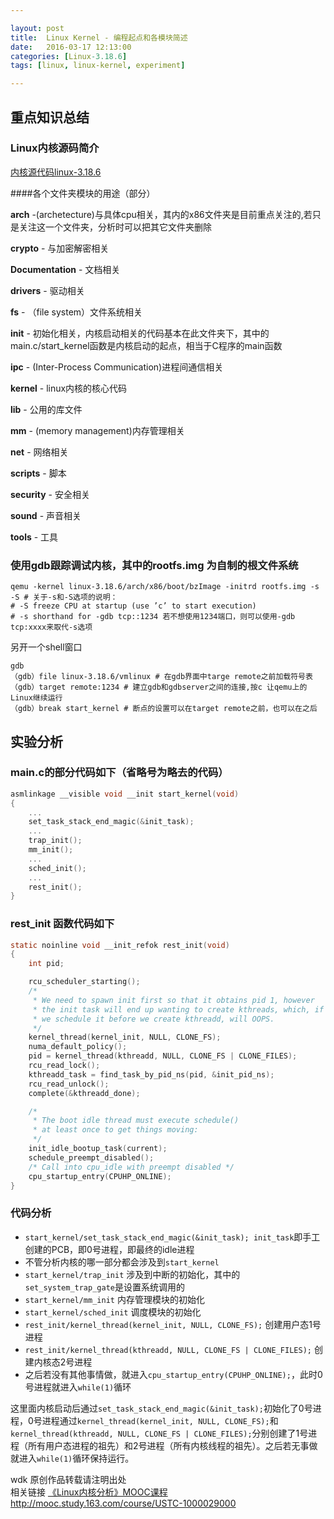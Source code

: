```yaml
---

layout: post
title:  Linux Kernel - 编程起点和各模块简述
date:   2016-03-17 12:13:00
categories: [Linux-3.18.6]
tags: [linux, linux-kernel, experiment]

---
```


## 重点知识总结

### Linux内核源码简介

[内核源代码linux-3.18.6][1]

####各个文件夹模块的用途（部分）

**arch** -(archetecture)与具体cpu相关，其内的x86文件夹是目前重点关注的,若只是关注这一个文件夹，分析时可以把其它文件夹删除

**crypto** - 与加密解密相关

**Documentation** - 文档相关

**drivers** - 驱动相关

**fs** - （file system）文件系统相关

**init** - 初始化相关，内核启动相关的代码基本在此文件夹下，其中的main.c/start_kernel函数是内核启动的起点，相当于C程序的main函数

**ipc** - (Inter-Process Communication)进程间通信相关

**kernel** - linux内核的核心代码

**lib** - 公用的库文件

**mm** - (memory management)内存管理相关

**net** - 网络相关

**scripts** - 脚本

**security** - 安全相关

**sound** - 声音相关

**tools** - 工具

### 使用gdb跟踪调试内核，其中的rootfs.img 为自制的根文件系统

~~~
qemu -kernel linux-3.18.6/arch/x86/boot/bzImage -initrd rootfs.img -s -S # 关于-s和-S选项的说明：
# -S freeze CPU at startup (use ’c’ to start execution)
# -s shorthand for -gdb tcp::1234 若不想使用1234端口，则可以使用-gdb tcp:xxxx来取代-s选项
~~~

另开一个shell窗口

~~~
gdb
（gdb）file linux-3.18.6/vmlinux # 在gdb界面中targe remote之前加载符号表
（gdb）target remote:1234 # 建立gdb和gdbserver之间的连接,按c 让qemu上的Linux继续运行
（gdb）break start_kernel # 断点的设置可以在target remote之前，也可以在之后
~~~

## 实验分析
### main.c的部分代码如下（省略号为略去的代码）

~~~c
asmlinkage __visible void __init start_kernel(void)
{
    ...
    set_task_stack_end_magic(&init_task);
    ...
    trap_init();
    mm_init();
    ...
    sched_init();
    ...
    rest_init();
}
~~~

### rest_init 函数代码如下

~~~c
static noinline void __init_refok rest_init(void)
{
    int pid;

    rcu_scheduler_starting();
    /*
     * We need to spawn init first so that it obtains pid 1, however
     * the init task will end up wanting to create kthreads, which, if
     * we schedule it before we create kthreadd, will OOPS.
     */
    kernel_thread(kernel_init, NULL, CLONE_FS);
    numa_default_policy();
    pid = kernel_thread(kthreadd, NULL, CLONE_FS | CLONE_FILES);
    rcu_read_lock();
    kthreadd_task = find_task_by_pid_ns(pid, &init_pid_ns);
    rcu_read_unlock();
    complete(&kthreadd_done);

    /*
     * The boot idle thread must execute schedule()
     * at least once to get things moving:
     */
    init_idle_bootup_task(current);
    schedule_preempt_disabled();
    /* Call into cpu_idle with preempt disabled */
    cpu_startup_entry(CPUHP_ONLINE);
}
~~~

### 代码分析

- `start_kernel/set_task_stack_end_magic(&init_task); init_task`即手工创建的PCB，即0号进程，即最终的idle进程
- 不管分析内核的哪一部分都会涉及到`start_kernel`
- `start_kernel/trap_init` 涉及到中断的初始化，其中的`set_system_trap_gate`是设置系统调用的
- `start_kernel/mm_init` 内存管理模块的初始化
- `start_kernel/sched_init` 调度模块的初始化
- `rest_init/kernel_thread(kernel_init, NULL, CLONE_FS);` 创建用户态1号进程
- `rest_init/kernel_thread(kthreadd, NULL, CLONE_FS | CLONE_FILES);` 创建内核态2号进程
- 之后若没有其他事情做，就进入`cpu_startup_entry(CPUHP_ONLINE);`，此时0号进程就进入`while(1)`循环

这里面内核启动后通过`set_task_stack_end_magic(&init_task);`初始化了0号进程，0号进程通过`kernel_thread(kernel_init, NULL, CLONE_FS);`和`kernel_thread(kthreadd, NULL, CLONE_FS | CLONE_FILES);`分别创建了1号进程（所有用户态进程的祖先）和2号进程（所有内核线程的祖先）。之后若无事做就进入`while(1)`循环保持运行。

wdk 原创作品转载请注明出处  
相关链接 [《Linux内核分析》MOOC课程http://mooc.study.163.com/course/USTC-1000029000][2]

[1]: http://codelab.shiyanlou.com/xref/linux-3.18.6/
[2]: http://mooc.study.163.com/course/USTC-1000029000
